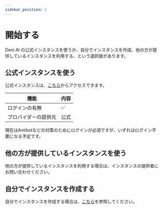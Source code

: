 ```yaml
---
sidebar_position: 1
---
```


# 開始する

Deni AI の公式インスタンスを使うか、自分でインスタンスを作成、他の方が提供しているインスタンスを利用する、という選択肢があります。

## 公式インスタンスを使う

公式インスタンスは、[こちら](https://deniai.app/)からアクセスできます。

| 機能                 | 内容 |
| -------------------- | ---- |
| ログインの有無       | ✅   |
| プロバイダーの提供元 | 公式 |

現在はAntibotなどの対策のためにログインが必須ですが、いずれはログイン不要になる予定です。

## 他の方が提供しているインスタンスを使う

他の方が提供しているインスタンスを利用する場合は、インスタンスの提供者にお問い合わせください。

## 自分でインスタンスを作成する

自分でインスタンスを作成する場合は、[こちら](/ja/setup-guide/create-a-instance)を参照してください。

